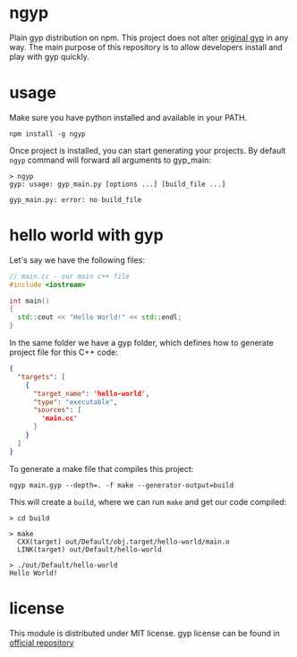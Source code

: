 # ngyp

Plain gyp distribution on npm. This project does not alter [original gyp](https://chromium.googlesource.com/external/gyp)
in any way. The main purpose of this repository is to allow developers
install and play with gyp quickly.

# usage

Make sure you have python installed and available in your PATH.

```
npm install -g ngyp
```

Once project is installed, you can start generating your projects. By default
`ngyp` command will forward all arguments to gyp_main:

```
> ngyp
gyp: usage: gyp_main.py [options ...] [build_file ...]

gyp_main.py: error: no build_file
```

# hello world with gyp

Let's say we have the following files:

``` cpp
// main.cc - our main c++ file
#include <iostream>

int main()
{
  std::cout << "Hello World!" << std::endl;
}
```

In the same folder we have a gyp folder, which defines how to generate project
file for this C++ code:

``` json
{
  "targets": [
    {
      "target_name": 'hello-world',
      "type": "executable",
      "sources": [
        'main.cc'
      ]
    }
  ]
}
```

To generate a make file that compiles this project:

```
ngyp main.gyp --depth=. -f make --generator-output=build
```

This will create a `build`, where we can run `make` and get our code compiled:

```
> cd build

> make
  CXX(target) out/Default/obj.target/hello-world/main.o
  LINK(target) out/Default/hello-world

> ./out/Default/hello-world
Hello World!
```

# license

This module is distributed under MIT license. gyp license can be found in
[official repository](https://chromium.googlesource.com/external/gyp/+/master/LICENSE)

